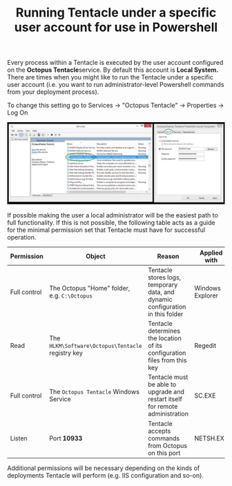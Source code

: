 ﻿---
title: Running Tentacle under a specific user account for use in Powershell
position: 5
---


Every process within a Tentacle is executed by the user account configured on the **Octopus Tentacle**service. By default this account is **Local System.** There are times when you might like to run the Tentacle under a specific user account (i.e. you want to run administrator-level Powershell commands from your deployment process).


To change this setting go to Services -> "Octopus Tentacle" -> Properties -> Log On


![](/docs/images/3048117/3277918.jpg)


If possible making the user a local administrator will be the easiest path to full functionality. If this is not possible, the following table acts as a guide for the minimal permission set that Tentacle must have for successful operation.

| Permission | Object | Reason | Applied with |
| --- | --- | --- | --- |
| Full control | The Octopus "Home" folder, e.g. `C:\Octopus` | Tentacle stores logs, temporary data, and dynamic configuration in this folder | Windows Explorer |
| Read | The `HLKM\Software\Octopus\Tentacle` registry key | Tentacle determines the location of its configuration files from this key | Regedit |
| Full control | The `Octopus Tentacle` Windows Service | Tentacle must be able to upgrade and restart itself for remote administration | SC.EXE |
| Listen | Port **10933** | Tentacle accepts commands from Octopus on this port | NETSH.EXE |


Additional permissions will be necessary depending on the kinds of deployments Tentacle will perform (e.g. IIS configuration and so-on).

